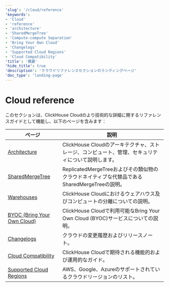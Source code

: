 ```yaml
---
'slug': '/cloud/reference'
'keywords':
- 'Cloud'
- 'reference'
- 'architecture'
- 'SharedMergeTree'
- 'Compute-compute Separation'
- 'Bring Your Own Cloud'
- 'Changelogs'
- 'Supported Cloud Regions'
- 'Cloud Compatibility'
'title': '概要'
'hide_title': true
'description': 'クラウドリファレンスセクションのランディングページ'
'doc_type': 'landing-page'
---
```



# Cloud reference

このセクションは、ClickHouse Cloudのより技術的な詳細に関するリファレンスガイドとして機能し、以下のページを含みます：

| ページ                               | 説明                                                                                                               |
|-----------------------------------|-------------------------------------------------------------------------------------------------------------------|
| [Architecture](/cloud/reference/architecture)               | ClickHouse Cloudのアーキテクチャ、ストレージ、コンピュート、管理、セキュリティについて説明します。                                       |
| [SharedMergeTree](/cloud/reference/shared-merge-tree)            | ReplicatedMergeTreeおよびその類似物のクラウドネイティブな代替品であるSharedMergeTreeの説明。                                       |
| [Warehouses](/cloud/reference/warehouses)                 | ClickHouse Cloudにおけるウェアハウス及びコンピュートの分離についての説明。                                                 |
| [BYOC (Bring Your Own Cloud)](/cloud/reference/byoc)| ClickHouse Cloudで利用可能なBring Your Own Cloud (BYOC)サービスについての説明。                                        |
| [Changelogs](/cloud/reference/changelogs)                 | クラウドの変更履歴およびリリースノート。                                                                                   |
| [Cloud Compatibility](/whats-new/cloud-compatibility)        | ClickHouse Cloudで期待される機能的および運用的なガイド。                                                              |
| [Supported Cloud Regions](/cloud/reference/supported-regions)    | AWS、Google、Azureのサポートされているクラウドリージョンのリスト。                                                     |
